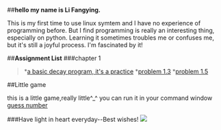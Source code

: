##**hello my name is Li Fangying.**<p>
This is my first time to use linux symtem and I have no experience of programming before.
But I find programming is really an interesting thing, especially on python. Learning it sometimes troubles me or confuses me, but it's still a joyful process. I'm fascinated by it!

##**Assignment List**
###chapter 1
>*[a basic decay program, it's a practice](https://github.com/FangYingLi/computationalphysics_N2013301020027/blob/master/chapter1/nuclei2.py)
>*[problem 1.3](https://www.zybuluo.com/FangYing/note/326104) 
>*[problem 1.5](https://www.zybuluo.com/FangYing/note/325374)

##Little game<p>
this is a little game,really little^_^ you can run it in your command window
[guess number](https://github.com/FangYingLi/computationalphysics_N2013301020027/blob/master/guess_number.py)

###Have light in heart everyday--Best wishes!
![](http://a1.qpic.cn/psb?/V13WTB3335ifOd/Xoie5xvk8l1tfzPTjU.7dAEcUFjuH7FohZ.BB9HDSCs!/b/dH0BAAAAAAAA&bo=XgIGAgAAAAAFB3w!&rf=viewer_4)
